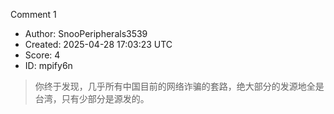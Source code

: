 Comment 1

- Author: SnooPeripherals3539
- Created: 2025-04-28 17:03:23 UTC
- Score: 4
- ID: mpify6n

> 你终于发现，几乎所有中国目前的网络诈骗的套路，绝大部分的发源地全是台湾，只有少部分是源发的。
